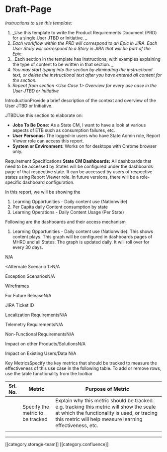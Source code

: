 # Draft-Page

_Instructions to use this template:_

1. \_Use this template to write the Product Requirements Document (PRD) for a single User JTBD or Initiative. \_
2. _Each workflow within the PRD will correspond to an Epic in JIRA. Each User Story will correspond to a Story in JIRA that will be part of the Epic._
3. \_Each section in the template has instructions, with examples explaining the type of content to be written in that section. \_
4. _You may start typing into the section by eliminating the instructional text, or delete the instructional text after you have entered all content for the section._
5. _Repeat from section \<Use Case 1> Overview for every use case in the User JTBD or Initiative_

IntroductionProvide a brief description of the context and overview of the User JTBD or Initiative.&#x20;

JTBDUse this section  to elaborate on:

* **Jobs To Be Done:**  As a State CM, I want to have a look at various aspects of ETB such as consumption failures, etc.
* **User Personas:**  The logged-in users who have State Admin role, Report Viewer role can access this report.
* **System or Environment:**  Works on for desktops with Chrome browser only.

Requirement Specifications **State CM Dashboards:** All dashboards that need to be accessed by States will be configured under the dashboards page of that respective state. It can be accessed by users of respective states using Report Viewer role. In future versions, there will be a role-specific dashboard configuration.

In this report, we will be showing the&#x20;

1. Learning Opportunities - Daily content use (Nationwide)
2. Per Capita daily Content consumption by state
3. Learning Operations - Daily Content Usage (Per State)

Following are the dashboards and their access mechanism

1. Learning Opportunities - Daily content use (Nationwide): This shows content plays. This graph will be configured in dashboards pages of MHRD and all States. The graph is updated daily. It will roll over for every 30 days.

N/A

\<Alternate Scenario 1>N/A

Exception ScenariosN/A

Wireframes

For Future ReleaseN/A

JIRA Ticket ID

Localization RequirementsN/A

Telemetry RequirementsN/A

Non-Functional RequirementsN/A

Impact on other Products/SolutionsN/A

Impact on Existing Users/Data N/A

Key MetricsSpecify the key metrics that should be tracked to measure the effectiveness of this use case in the following table. To add or remove rows, use the table functionality from the toolbar

| Srl. No. | Metric                           | Purpose of Metric                                                                                                                                                                                  |
| -------- | -------------------------------- | -------------------------------------------------------------------------------------------------------------------------------------------------------------------------------------------------- |
|          | Specify the metric to be tracked | Explain why this metric should be tracked. e.g. tracking this metric will show the scale at which the functionality is used, or tracing this metric will help measure learning effectiveness, etc. |
|          |                                  |                                                                                                                                                                                                    |

***

\[\[category.storage-team]] \[\[category.confluence]]
